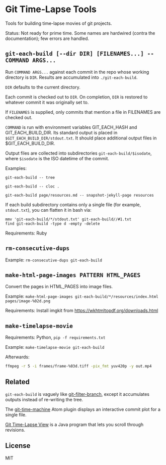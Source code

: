 # Git Time-Lapse Tools

Tools for building time-lapse movies of git projects.

Status: Not ready for prime time. Some names are hardwired (contra the documentation); few errors are handled.

## `git-each-build [--dir DIR] [FILENAMES...] -- COMMAND ARGS...`

Run `COMMAND ARGS...` against each commit in the repo whose working directory is `DIR`.
Results are accumulated into `./git-each-build`.

`DIR` defaults to the current directory.

Each commit is checked out to `DIR`.
On completion, `DIR` is restored to whatever commit it was originally set to.

If `FILENAMES` is supplied, only commits that mention a file in FILENAMES are checked out.

`COMMAND` is run with environment variables GIT_EACH_HASH and GIT_EACH_BUILD_DIR.
Its standard output is placed in `$GIT_EACH_BUILD_DIR/stdout.txt`.
It should place additional output files in $GIT_EACH_BUILD_DIR.

Output files are collected into subdirectories `git-each-build/$isodate`, where `$isodate` is the ISO datetime of the commit.

Examples:

`git-each-build -- tree`

`git-each-build -- cloc .`

`git-each-build page/resources.md -- snapshot-jekyll-page resources`

If each build subdirectory contains only a single file (for example, `stdout.txt`),
you can flatten it in bash via:

    mmv 'git-each-build/*/stdout.txt' git-each-build//#1.txt
    find git-each-build -type d -empty -delete

Requirements: Ruby

## `rm-consecutive-dups`

Example: `rm-consecutive-dups git-each-build`

## `make-html-page-images PATTERN HTML_PAGES`

Convert the pages in HTML_PAGES into image files.

Example: `make-html-page-images git-each-build/*/resources/index.html pages/image-%02d.png`

Requirements: Install imgkit from <https://wkhtmltopdf.org/downloads.html>

## `make-timelapse-movie`

Requirements: Python, `pip -f requirements.txt`

Example: `make-timelapse-movie git-each-build`

Afterwards:

```bash
ffmpeg -r 5 -i frames/frame-%03d.tiff -pix_fmt yuv420p -y out.mp4
```

## Related

`git-each-build` is vaguely like [git-filter-branch](https://git-scm.com/docs/git-filter-branch),
except it accumulates outputs instead of re-writing the tree.

The [git-time-machine](https://atom.io/packages/git-time-machine) Atom plugin displays an interactive commit plot for a single file.

[Git Time-Lapse View](https://github.com/JonathanAquino/git-time-lapse-view) is a Java program that lets you scroll through revisions.

## License

MIT
